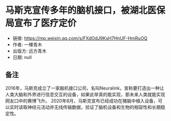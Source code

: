 # 马斯克宣传多年的脑机接口，被湖北医保局宣布了医疗定价

- 链接: https://mp.weixin.qq.com/s/FXdOdJ9KsH7HnUF-HmRuOQ
- 作者: 一棵青木
- 出版方: 远方青木
- 日期: null

## 备注

2016年，马斯克成立了一家脑机接口公司，名叫Neuralink，宣称要打造出一种让人类大脑和外界进行信息交互的设备，如果此举真的能实现，那未来人类就能实现网友口中的赛博飞升。
2020年8月，马斯克宣布已经成功在猪脑中植入设备，可以实时读取神经元活动并无线传输数据，验证了脑机设备和生物的相容性和长期稳定性。

